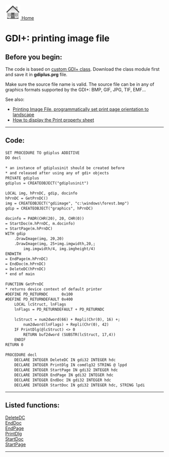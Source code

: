 [<img src="../images/home.png"> Home ](https://github.com/VFPX/Win32API)  

# GDI+: printing image file

## Before you begin:
The code is based on [custom GDI+ class](sample_450.md). Download the class module first and save it in **gdiplus.prg** file.  

Make sure the source file name is valid. The source file can be in any of graphics formats supported by the GDI+: BMP, GIF, JPG, TIF, EMF...  

See also:

* [Printing Image File, programmatically set print page orientation to landscape](sample_555.md)  
* [How to display the Print property sheet](sample_531.md)  
  
***  


## Code:
```foxpro  
SET PROCEDURE TO gdiplus ADDITIVE
DO decl

* an instance of gdiplusinit should be created before
* and released after using any of gdi+ objects
PRIVATE gdiplus
gdiplus = CREATEOBJECT("gdiplusinit")

LOCAL img, hPrnDC, gdip, docinfo
hPrnDC = GetPrnDC()
img = CREATEOBJECT("gdiimage", "c:\windows\forest.bmp")
gdip = CREATEOBJECT("graphics", hPrnDC)

docinfo = PADR(CHR(20), 20, CHR(0))
= StartDoc(m.hPrnDC, m.docinfo)
= StartPage(m.hPrnDC)
WITH gdip
	.DrawImage(img, 20,20)
	.DrawImage(img, 25+img.imgwidth,20,;
		img.imgwidth/4, img.imgheight/4)
ENDWITH
= EndPage(m.hPrnDC)
= EndDoc(m.hPrnDC)
= DeleteDC(hPrnDC)
* end of main

FUNCTION GetPrnDC
* returns device context of default printer
#DEFINE PD_RETURNDC      0x100
#DEFINE PD_RETURNDEFAULT 0x400
	LOCAL lcStruct, lnFlags
	lnFlags = PD_RETURNDEFAULT + PD_RETURNDC

	lcStruct = num2dword(66) + Repli(Chr(0), 16) +;
		num2dword(lnFlags) + Repli(Chr(0), 42)
	IF PrintDlg(@lcStruct) <> 0
		RETURN buf2dword (SUBSTR(lcStruct, 17,4))
	ENDIF
RETURN 0

PROCEDURE decl
	DECLARE INTEGER DeleteDC IN gdi32 INTEGER hdc
	DECLARE INTEGER PrintDlg IN comdlg32 STRING @ lppd
	DECLARE INTEGER StartPage IN gdi32 INTEGER hdc
	DECLARE INTEGER EndPage IN gdi32 INTEGER hdc
	DECLARE INTEGER EndDoc IN gdi32 INTEGER hdc
	DECLARE INTEGER StartDoc IN gdi32 INTEGER hdc, STRING lpdi  
```  
***  


## Listed functions:
[DeleteDC](../libraries/gdi32/DeleteDC.md)  
[EndDoc](../libraries/gdi32/EndDoc.md)  
[EndPage](../libraries/gdi32/EndPage.md)  
[PrintDlg](../libraries/comdlg32/PrintDlg.md)  
[StartDoc](../libraries/gdi32/StartDoc.md)  
[StartPage](../libraries/gdi32/StartPage.md)  

***  

